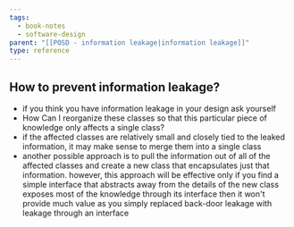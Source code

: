 ```yaml
---
tags:
  - book-notes
  - software-design
parent: "[[POSD - information leakage|information leakage]]"
type: reference
---
```

## How to prevent information leakage?
- if you think you have information leakage in your design ask yourself
- How Can I reorganize these classes so that this particular piece of knowledge only affects a single class?
- if the affected classes are relatively small and closely tied to the leaked information, it may make sense to merge them into a single class
- another possible approach is to pull the information out of all of the affected classes and create a new class that encapsulates just that information. however, this approach will be effective only if you find a simple interface that abstracts away from the details of the new class exposes most of the knowledge through its interface then it won't provide much value as you simply replaced back-door leakage with leakage through an interface
